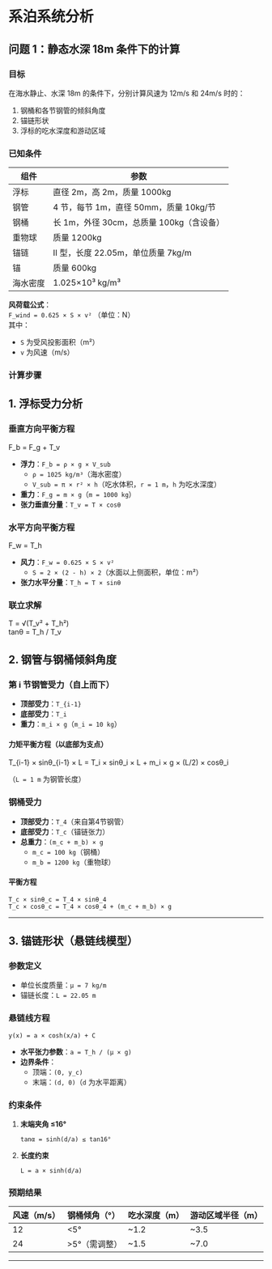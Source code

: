 

# 系泊系统分析

## 问题 1：静态水深 18m 条件下的计算

### 目标
在海水静止、水深 18m 的条件下，分别计算风速为 12m/s 和 24m/s 时的：
1. 钢桶和各节钢管的倾斜角度
2. 锚链形状
3. 浮标的吃水深度和游动区域

### 已知条件
| 组件       | 参数                          |
|------------|-------------------------------|
| 浮标       | 直径 2m，高 2m，质量 1000kg  |
| 钢管       | 4 节，每节 1m，直径 50mm，质量 10kg/节 |
| 钢桶       | 长 1m，外径 30cm，总质量 100kg（含设备） |
| 重物球     | 质量 1200kg                   |
| 锚链       | II 型，长度 22.05m，单位质量 7kg/m |
| 锚         | 质量 600kg                    |
| 海水密度   | 1.025×10³ kg/m³               |

**风荷载公式**：  
`F_wind = 0.625 × S × v²` （单位：N）  
其中：  
- `S` 为受风投影面积（m²）  
- `v` 为风速（m/s）  

### 计算步骤

## 1. 浮标受力分析

### 垂直方向平衡方程

F_b = F_g + T_v

- **浮力**：`F_b = ρ × g × V_sub`  
  - `ρ = 1025 kg/m³`（海水密度）  
  - `V_sub = π × r² × h`（吃水体积，`r = 1 m`，`h` 为吃水深度）  
- **重力**：`F_g = m × g`（`m = 1000 kg`）  
- **张力垂直分量**：`T_v = T × cosθ`  

### 水平方向平衡方程

F_w = T_h

- **风力**：`F_w = 0.625 × S × v²`  
  - `S = 2 × (2 - h) × 2`（水面以上侧面积，单位：m²）  
- **张力水平分量**：`T_h = T × sinθ`  

### 联立求解

T = √(T_v² + T_h²)  
tanθ = T_h / T_v


## 2. 钢管与钢桶倾斜角度

### 第 i 节钢管受力（自上而下）
- **顶部受力**：`T_{i-1}`  
- **底部受力**：`T_i`  
- **重力**：`m_i × g`（`m_i = 10 kg`）  

#### 力矩平衡方程（以底部为支点）

T_{i-1} × sinθ_{i-1} × L = T_i × sinθ_i × L + m_i × g × (L/2) × cosθ_i

（`L = 1 m` 为钢管长度）

### 钢桶受力
- **顶部受力**：`T_4`（来自第4节钢管）  
- **底部受力**：`T_c`（锚链张力）  
- **总重力**：`(m_c + m_b) × g`  
  - `m_c = 100 kg`（钢桶）  
  - `m_b = 1200 kg`（重物球）  

#### 平衡方程
```
T_c × sinθ_c = T_4 × sinθ_4  
T_c × cosθ_c = T_4 × cosθ_4 + (m_c + m_b) × g
```

---

## 3. 锚链形状（悬链线模型）

### 参数定义
- 单位长度质量：`μ = 7 kg/m`  
- 锚链长度：`L = 22.05 m`  

### 悬链线方程
```
y(x) = a × cosh(x/a) + C
```
- **水平张力参数**：`a = T_h / (μ × g)`  
- **边界条件**：  
  - 顶端：`(0, y_c)`  
  - 末端：`(d, 0)`（`d` 为水平距离）  

### 约束条件
1. **末端夹角 ≤16°**  
   ```
   tanα = sinh(d/a) ≤ tan16°
   ```
2. **长度约束**  
   ```
   L = a × sinh(d/a)
   ```






### 预期结果
| 风速（m/s） | 钢桶倾角（°） | 吃水深度（m） | 游动区域半径（m） |
|------------|--------------|---------------|-------------------|
| 12         | <5°          | ~1.2          | ~3.5              |
| 24         | >5°（需调整） | ~1.5          | ~7.0              |

---

